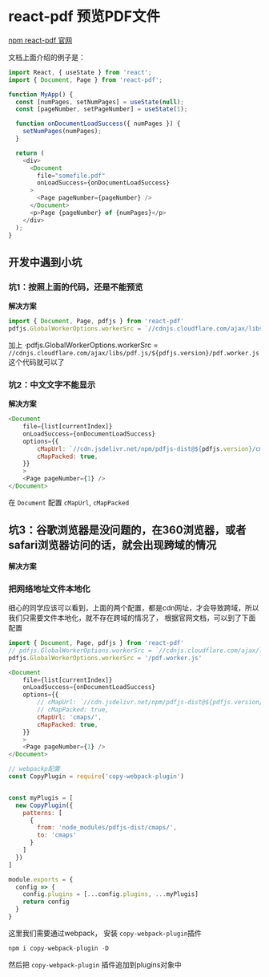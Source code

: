 # react-pdf 预览PDF文件

[npm react-pdf 官网](https://www.npmjs.com/package/react-pdf)

文档上面介绍的例子是：

```js
import React, { useState } from 'react';
import { Document, Page } from 'react-pdf';

function MyApp() {
  const [numPages, setNumPages] = useState(null);
  const [pageNumber, setPageNumber] = useState(1);

  function onDocumentLoadSuccess({ numPages }) {
    setNumPages(numPages);
  }

  return (
    <div>
      <Document
        file="somefile.pdf"
        onLoadSuccess={onDocumentLoadSuccess}
      >
        <Page pageNumber={pageNumber} />
      </Document>
      <p>Page {pageNumber} of {numPages}</p>
    </div>
  );
}
```

## 开发中遇到小坑

### 坑1：按照上面的代码，还是不能预览

**解决方案**

```js
import { Document, Page, pdfjs } from 'react-pdf'
pdfjs.GlobalWorkerOptions.workerSrc = `//cdnjs.cloudflare.com/ajax/libs/pdf.js/${pdfjs.version}/pdf.worker.js`
```

加上 ·pdfjs.GlobalWorkerOptions.workerSrc = `//cdnjs.cloudflare.com/ajax/libs/pdf.js/${pdfjs.version}/pdf.worker.js` 这个代码就可以了

### 坑2：中文文字不能显示

**解决方案**

```js
<Document
    file={list[currentIndex]}
    onLoadSuccess={onDocumentLoadSuccess}
    options={{
        cMapUrl: `//cdn.jsdelivr.net/npm/pdfjs-dist@${pdfjs.version}/cmaps/`,
        cMapPacked: true,
    }}
    >
    <Page pageNumber={1} />
</Document>
```

在 `Document` 配置 `cMapUrl`, `cMapPacked`

## 坑3：谷歌浏览器是没问题的，在360浏览器，或者safari浏览器访问的话，就会出现跨域的情况

**解决方案**

### 把网络地址文件本地化

细心的同学应该可以看到，上面的两个配置，都是cdn网址，才会导致跨域，所以我们只需要文件本地化，就不存在跨域的情况了， 根据官网文档，可以到了下面配置

```js
import { Document, Page, pdfjs } from 'react-pdf'
// pdfjs.GlobalWorkerOptions.workerSrc = `//cdnjs.cloudflare.com/ajax/libs/pdf.js/${pdfjs.version}/pdf.worker.js`
pdfjs.GlobalWorkerOptions.workerSrc = '/pdf.worker.js'

<Document
    file={list[currentIndex]}
    onLoadSuccess={onDocumentLoadSuccess}
    options={{
        // cMapUrl: `//cdn.jsdelivr.net/npm/pdfjs-dist@${pdfjs.version}/cmaps/`,
        // cMapPacked: true,
        cMapUrl: 'cmaps/',
        cMapPacked: true,
    }}
    >
    <Page pageNumber={1} />
</Document>
```

```js
// webpackp配置 
const CopyPlugin = require('copy-webpack-plugin')


const myPlugis = [
  new CopyPlugin({
    patterns: [
      {
        from: 'node_modules/pdfjs-dist/cmaps/',
        to: 'cmaps'
      }
    ]
  })
]

module.exports = {
  config => {
    config.plugins = [...config.plugins, ...myPlugis]
    return config
  }
}

```

这里我们需要通过webpack， 安装 `copy-webpack-plugin`插件

```js
npm i copy-webpack-plugin -D
```

然后把 `copy-webpack-plugin` 插件追加到plugins对象中



